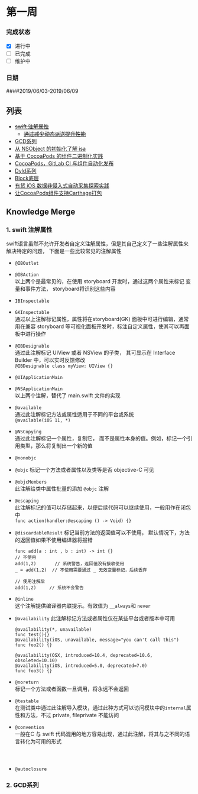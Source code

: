 # 第一周  
### 完成状态
  
- [x] 进行中
- [ ] 已完成
- [ ] 维护中

### 日期
####2019/06/03-2019/06/09    



## 列表   
* [~~swift 注解属性~~](http://www.russbishop.net/more-swift-attributes) 
    * [~~通过减少动态派送提升性能~~](http://ios.jobbole.com/81937/)
* [GCD系列](https://juejin.im/user/5cb1643e6fb9a0687177ae02/posts)
* [从 NSObject 的初始化了解 isa](https://draveness.me/isa)
* [基于 CocoaPods 的组件二进制化实践](https://dmanager.github.io/ios/2019/01/21/%E5%9F%BA%E4%BA%8ECocoaPods%E7%9A%84%E7%BB%84%E4%BB%B6%E4%BA%8C%E8%BF%9B%E5%88%B6%E5%8C%96%E5%AE%9E%E8%B7%B5/)
* [CocoaPods，GitLab CI 与组件自动化发布](https://dmanager.github.io/ios/2019/01/27/CocoaPods-GitLabCI%E4%B8%8E%E7%BB%84%E4%BB%B6%E8%87%AA%E5%8A%A8%E5%8C%96%E5%8F%91%E5%B8%83/)
* [Dyld系列](https://blog.cnbluebox.com/blog/2017/06/30/dyld2/)
* [Block底层](https://bujige.net/blog/iOS-Blocks-01.html)
* [有货 iOS 数据非侵入式自动采集探索实践](https://www.infoq.cn/article/yoho-data-collection) 
* [让CocoaPods组件支持Carthage打包](https://triplecc.github.io/2018/04/07/2018-04-07-rang-cocoapodszu-jian-zhi-chi-carthageda-bao/)


## Knowledge Merge   

### 1. swift 注解属性  
swift语言虽然不允许开发者自定义注解属性，但是其自己定义了一些注解属性来解决特定的问题， 下面是一些比较常见的注解属性  

* `@IBOutlet`  
* `@IBAction`  
    以上两个是最常见的，在使用 storyboard 开发时，通过这两个属性来标记 变量和事件方法， storyboard将识别这些内容  

* `IBInspectable`  
* `GKInspectable`  
    通过以上注解标记属性，属性将在storyboard(GK) 面板中可进行编辑，通常用在兼容 storyboard 等可视化面板开发时，标注自定义属性，使其可以再面板中进行操作   

* `@IBDesignable`  
    通过此注解标记 UIView 或者 NSView 的子类， 其可显示在 Interface Builder 中，可以实时反馈修改   
    `@IBDesignable class myView: UIView {}`

* `@UIApplicationMain` 
* `@NSApplicationMain`  
    以上两个注解，替代了 main.swift 文件的实现

* `@available`  
    通过此注解标记方法或属性适用于不同的平台或系统   
    `@available(iOS 11, *)`   

* `@NSCopying`  
    通过此注解标记一个属性，复制它， 而不是属性本身的值。例如，标记一个引用类型，那么将复制出一个新的值

* `@nonobjc`
* `@objc` 
    标记一个方法或者属性以及类等是否 objective-C 可见   

* `@objcMembers`  
    此注解给类中属性批量的添加 `@objc` 注解   

* `@escaping`  
    此注解标记的值可以存储起来，以便后续代码可以继续使用，一般用作在闭包中  
    `func action(handler:@escaping () -> Void) {}`

* `@discardableResult` 
    标记当前方法的返回值可以不使用， 默认情况下，方法的返回值如果不使用编译器将报错   

    ```
    func add(a : int , b : int) -> int {}
    // 不使用  
    add(1,2)       // 系统警告，返回值没有接收使用
    _ = add(1,2)  // 不使用需要通过 _ 无效变量标记，后续丢弃  

    // 使用注解后  
    add(1,2)     // 系统不会警告

    ```
* `@inline`  
    这个注解提供编译器内联提示。有效值为 `__always`和 `never`  

* `@availability` 
    此注解标记方法或者属性仅在某些平台或者版本中可用  
    ```
    @availability(*, unavailable) 
    func test(){}  
    @availability(iOS, unavailable, message="you can't call this")
    func foo2() {}

    @availability(OSX, introduced=10.4, deprecated=10.6, obsoleted=10.10)
    @availability(iOS, introduced=5.0, deprecated=7.0)
    func foo3() {}
    ```

* `@noreturn`  
    标记一个方法或者函数一旦调用，将永远不会返回  

* `@testable`  
    在测试类中通过此注解导入模块，通过此种方式可以访问模块中的`internal`属性和方法，不过 private, fileprivate 不能访问   

* `@convention`  
    一般在C 与 swift 代码混用的地方容易出现，通过此注解，将其与之不同的语言转化为可用的形式  
    ``` 



    ```

* `@autoclosure`

### 2. GCD系列  





